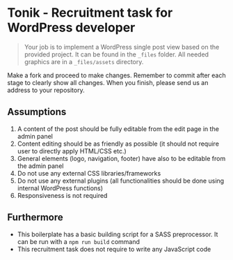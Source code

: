 # Tonik - Recruitment task for WordPress developer

> Your job is to implement a WordPress single post view based on the provided project. It can be found in the `_files` folder. All needed graphics are in a `_files/assets` directory.

Make a fork and proceed to make changes. Remember to commit after each stage to clearly show all changes. When you finish, please send us an address to your repository.

## Assumptions

1. A content of the post should be fully editable from the edit page in the admin panel
2. Content editing should be as friendly as possible (it should not require user to directly apply HTML/CSS etc.)
3. General elements (logo, navigation, footer) have also to be editable from the admin panel
4. Do not use any external CSS libraries/frameworks
5. Do not use any external plugins (all functionalities should be done using internal WordPress functions)
6. Responsiveness is not required

## Furthermore

- This boilerplate has a basic building script for a SASS preprocessor. It can be run with a `npm run build` command
- This recruitment task does not require to write any JavaScript code
